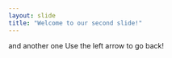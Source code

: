 ```yaml
---
layout: slide
title: "Welcome to our second slide!"
---
```

and another one
Use the left arrow to go back!
